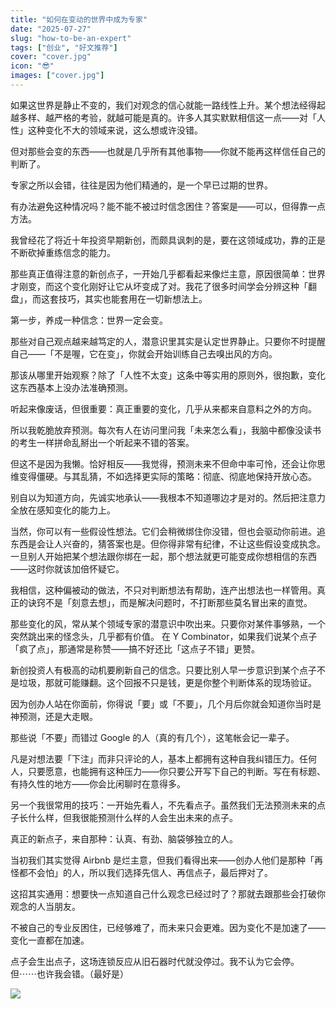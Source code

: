 ```yaml
---
title: "如何在变动的世界中成为专家"
date: "2025-07-27"
slug: "how-to-be-an-expert"
tags: ["创业", "好文推荐"]
cover: "cover.jpg"
icon: "😎"
images: ["cover.jpg"]
---
```

如果这世界是静止不变的，我们对观念的信心就能一路线性上升。某个想法经得起越多样、越严格的考验，就越可能是真的。许多人其实默默相信这一点——对「人性」这种变化不大的领域来说，这么想或许没错。



但对那些会变的东西——也就是几乎所有其他事物——你就不能再这样信任自己的判断了。



专家之所以会错，往往是因为他们精通的，是一个早已过期的世界。



有办法避免这种情况吗？能不能不被过时信念困住？答案是——可以，但得靠一点方法。



我曾经花了将近十年投资早期新创，而颇具讽刺的是，要在这领域成功，靠的正是不断砍掉重练信念的能力。



那些真正值得注意的新创点子，一开始几乎都看起来像烂主意，原因很简单：世界才刚变，而这个变化刚好让它从坏变成了对。我花了很多时间学会分辨这种「翻盘」，而这套技巧，其实也能套用在一切新想法上。



第一步，养成一种信念：世界一定会变。



那些对自己观点越来越笃定的人，潜意识里其实是认定世界静止。只要你不时提醒自己——「不是喔，它在变」，你就会开始训练自己去嗅出风的方向。



那该从哪里开始观察？除了「人性不太变」这条中等实用的原则外，很抱歉，变化这东西基本上没办法准确预测。



听起来像废话，但很重要：真正重要的变化，几乎从来都来自意料之外的方向。



所以我乾脆放弃预测。每次有人在访问里问我「未来怎么看」，我脑中都像没读书的考生一样拼命乱掰出一个听起来不错的答案。



但这不是因为我懒。恰好相反——我觉得，预测未来不但命中率可怜，还会让你思维变得僵硬。与其乱猜，不如选择更实际的策略：彻底、彻底地保持开放心态。



别自以为知道方向，先诚实地承认——我根本不知道哪边才是对的。然后把注意力全放在感知变化的能力上。



当然，你可以有一些假设性想法。它们会稍微绑住你没错，但也会驱动你前进。追东西是会让人兴奋的，猜答案也是。但你得非常有纪律，不让这些假设变成执念。
一旦别人开始把某个想法跟你绑在一起，那个想法就更可能变成你想相信的东西——这时你就该加倍怀疑它。



我相信，这种偏被动的做法，不只对判断想法有帮助，连产出想法也一样管用。真正的诀窍不是「刻意去想」，而是解决问题时，不打断那些莫名冒出来的直觉。



那些变化的风，常从某个领域专家的潜意识中吹出来。只要你对某件事够熟，一个突然跳出来的怪念头，几乎都有价值。
在 Y Combinator，如果我们说某个点子「疯了点」，那通常是称赞——搞不好还比「这点子不错」更赞。



新创投资人有极高的动机要刷新自己的信念。只要比别人早一步意识到某个点子不是垃圾，那就可能赚翻。这个回报不只是钱，更是你整个判断体系的现场验证。



因为创办人站在你面前，你得说「要」或「不要」，几个月后你就会知道你当时是神预测，还是大走眼。



那些说「不要」而错过 Google 的人（真的有几个），这笔帐会记一辈子。



凡是对想法要「下注」而非只评论的人，基本上都拥有这种自我纠错压力。任何人，只要愿意，也能拥有这种压力——你只要公开写下自己的判断。写在有标题、有持久性的地方——你会比闲聊时在意得多。



另一个我很常用的技巧：一开始先看人，不先看点子。虽然我们无法预测未来的点子长什么样，但我很能预测什么样的人会生出未来的点子。



真正的新点子，来自那种：认真、有劲、脑袋够独立的人。



当初我们其实觉得 Airbnb 是烂主意，但我们看得出来——创办人他们是那种「再怪都不会怕」的人，所以我们选择先信人、再信点子，最后押对了。



这招其实通用：想要快一点知道自己什么观念已经过时了？那就去跟那些会打破你观念的人当朋友。



不被自己的专业反困住，已经够难了，而未来只会更难。因为变化不是加速了——变化一直都在加速。



点子会生出点子，这场连锁反应从旧石器时代就没停过。我不认为它会停。
但⋯⋯也许我会错。（最好是）




![](https://prod-files-secure.s3.us-west-2.amazonaws.com/112d0858-5090-4d34-a606-b75eb8d65fd2/46476355-9cf3-4e99-9b7a-3531bc426380/1000202064.png?X-Amz-Algorithm=AWS4-HMAC-SHA256&X-Amz-Content-Sha256=UNSIGNED-PAYLOAD&X-Amz-Credential=ASIAZI2LB466ZJ4VZZ54%2F20250803%2Fus-west-2%2Fs3%2Faws4_request&X-Amz-Date=20250803T074528Z&X-Amz-Expires=3600&X-Amz-Security-Token=IQoJb3JpZ2luX2VjEOr%2F%2F%2F%2F%2F%2F%2F%2F%2F%2FwEaCXVzLXdlc3QtMiJGMEQCIEW7lCvpI%2BahUfSD8GMf1jneRxOdhwM2GNgUSOg1FPNLAiBevH780yUZ4MlWjompWtlDSmLARKzyZrza20Z%2FC9%2F8syr%2FAwgjEAAaDDYzNzQyMzE4MzgwNSIMUbmYxBogDYXQnt%2F3KtwDX6edrsLbbjN9eE%2FSkxd5PwAso6ltMJaKmYfl051wXTKv9whzI1Op96wnCt9%2FOcdl1ee9qKxWqgXFs%2FzzBodWYMEHrqV4luKsFwqwHQxInjiXUC7w0QKZZmliFhD%2BD7ghaGgxljzOz2%2BrbZ0WiE1YL5qLA031vagtqJIRM87ncf%2BulgneMUFzCej%2FZJ%2BDJHc%2FeHfVxMgNE8U21FV0y1%2BgC%2BTjAZk07JS%2BHF8mtP1V%2BxL%2BwsnZMnLOtamP6VWmyn8GaRKorjKBA6HLHOQVLLINzNbzPyDXUB6AhkUY7px3WgVw0iH6j18xEh4rd68xEa2SF%2Fq8%2Fc9%2BDDUdUbeWdRudzEgWraRxcIUHRqHB4deZ%2FhBTW1tkE9mXlZH6mIXT%2Fs%2FkQEndNafd2Kh37e2evXKLLcbQc6LqpraJvYTsXY94nVcxTnOyzC13cfX5iD6PIL5vrTd29tM5jCwTS5FbzcoY7AWMqTp70uAmhvBbx5O9YhDBEH5ymHE6j%2FvEzX8vkAxt7bHRR6vhTbAdMS9oNTsK8rMc8mqEc01hbzVjztDaqLuU7QQj5CVK8nbRyNb12SolYM1DaAWGe2Fny%2BUAJTZSRELeBTbBEGhDUW5zXZC26oIxsAvzzC0%2BFX%2B00C8wroW7xAY6pgGgRuO2OwrDM8sD4TQRKXci5YEMOQOAJ5PVLI76UDz5KefF02DuIlCVkVw%2BBO4VriOc9wGPra2gdPVFqFKyjM%2Bc8OK2K07MTbdln%2F3kr2vyR47FHlDTM7UHot7tWLLejAdeREgpKtl3fIpgsYiGiRiywh2kNBrozXrbxpUCVfmoez7NAtnCJtLlFHXlypR%2BmxISauonlZSN1FHGLTfAC28%2FKmm3F7qk&X-Amz-Signature=7e01d7b3eb756ab0339397b16d1302df4fefe94c6776d3167d70a6932732e5dd&X-Amz-SignedHeaders=host&x-amz-checksum-mode=ENABLED&x-id=GetObject)

